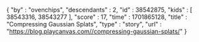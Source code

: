 {
  "by" : "ovenchips",
  "descendants" : 2,
  "id" : 38542875,
  "kids" : [ 38543316, 38543277 ],
  "score" : 17,
  "time" : 1701865128,
  "title" : "Compressing Gaussian Splats",
  "type" : "story",
  "url" : "https://blog.playcanvas.com//compressing-gaussian-splats/"
}
